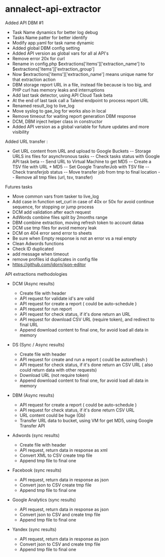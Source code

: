 # annalect-api-extractor

Added API DBM #1 

 - Task Name dynamics for better log debug
 - Tasks Name patter for better identify
 - Modify app.yaml for task name dynamic
 - Added global DBM config setting
 - Added API version as global vars for all  al API's
 - Remove error 20x for curl
 - Rename in config.php $extractions['items']['extraction_name'] to $extractions['items']['extraction_group']
 - Now $extractions['items']['extraction_name'] means unique name for that extraction action
 - DBM storage report URL in a file, instead file because is too big, and PHP curl has memory leaks and interruptions
 - Add last task detector, using API Cloud Task beta
 - At the end of last task call a Talend endpoint to process report URL
 - Renamed result_log to live_log
 - Move syslog to gae_log for works also in local
 - Remove timeout for waiting report generation DBM response
 - DCM, DBM inject helper class in constructor
 - Added API version as a global variable for future updates and more visibility
 
 Added URL transfer :
 - Get URL content from URL and upload to Google Buckets
 -- Storage URLS ins files for asynchronous tasks
 -- Check tasks status with Google API task beta
 -- Send URL to Virtual Machine to get MD5
 -- Create a TSV file with URL + MD5
 -- Set Google TransferJob with TSV file
 -- Check transferjob status
 -- Move transfer job from tmp to final location
 -- Remove all tmp files (url, tsv, transfer)
 
 
Futures tasks
 - Move common vars from tasker to live_log
 - Add case in function set_curl in case of 40x or 50x for avoid continue sequence, for stopping or jump process 
 - DCM add validation after each request
 - AdWords combine files split by 2months range
 - DBM combine extraction, moving refresh token to account dataa
 - DCM use tmp files for avoid memory leak
 - DCM on 404 error send error to sheets
 - Be sure when Empty response is not an error vs a real empty
 - Clean Adwords functions
 - Check ID duplicated
 - add message when timeout
 - remove profiles id duplicates in config file
 - https://github.com/jdorn/json-editor
 
 API extractions methodologies
 
 - DCM (Async results)
    - Create file with header 
    - API request for validate id's are valid
    - API request for create a report ( could be auto-schedule )
    - API request for run report
    - API request for check status, if it's done return an URL 
    - API request for download CSV URL (require token), and redirect to final URL
    - Append download content to final one, for avoid load all data in memory
     
 - DS (Sync / Async results)
     - Create file with header 
     - API request for create and run a report ( could be autorefresh )
     - API request for check status, if it's done return an CSV URL ( also could return data with other requests) 
     - Download URL (not require token)
     - Append download content to final one, for avoid load all data in memory
     
 - DBM (Async results)

   - API request for create a report ( could be auto-schedule )
   - API request for check status, if it's done return CSV URL 
   - URL content could be huge (Gb)
   - Transfer URL data to bucket, using VM for get MD5, using Google Transfer API
   
  - Adwords (sync results)
    - Create file with header 
    - API request, return data in response as xml
    - Convert XML to CSV create tmp file
    - Append tmp file to final one
    
  - Facebook (sync results)
    - API request, return data in response as json
    - Convert json to CSV create tmp file
    - Append tmp file to final one 

  - Google Analytics (sync results)
    - API request, return data in response as json
    - Convert json to CSV and create tmp file
    - Append tmp file to final one  
     
   - Yandex (sync results)
     - API request, return data in response as json
     - Convert json to CSV and create tmp file
     - Append tmp file to final one  
    
 
 
 


  